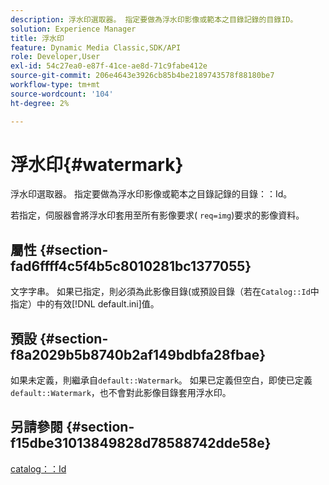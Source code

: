 ```yaml
---
description: 浮水印選取器。 指定要做為浮水印影像或範本之目錄記錄的目錄ID。
solution: Experience Manager
title: 浮水印
feature: Dynamic Media Classic,SDK/API
role: Developer,User
exl-id: 54c27ea0-e87f-41ce-ae8d-71c9fabe412e
source-git-commit: 206e4643e3926cb85b4be2189743578f88180be7
workflow-type: tm+mt
source-wordcount: '104'
ht-degree: 2%

---
```


# 浮水印{#watermark}

浮水印選取器。 指定要做為浮水印影像或範本之目錄記錄的目錄：：Id。

若指定，伺服器會將浮水印套用至所有影像要求( `req=img`)要求的影像資料。

## 屬性 {#section-fad6ffff4c5f4b5c8010281bc1377055}

文字字串。 如果已指定，則必須為此影像目錄(或預設目錄（若在`Catalog::Id`中指定）中的有效[!DNL default.ini]值。

## 預設 {#section-f8a2029b5b8740b2af149bdbfa28fbae}

如果未定義，則繼承自`default::Watermark`。 如果已定義但空白，即使已定義`default::Watermark`，也不會對此影像目錄套用浮水印。

## 另請參閱 {#section-f15dbe31013849828d78588742dde58e}

[catalog：：Id](/help/aem-is-ir-api/is-api/image-catalog/image-serving-api-ref/c-image-catalog-reference/c-image-svg-data-reference/c-image-data-reference/r-id-cat.md)
